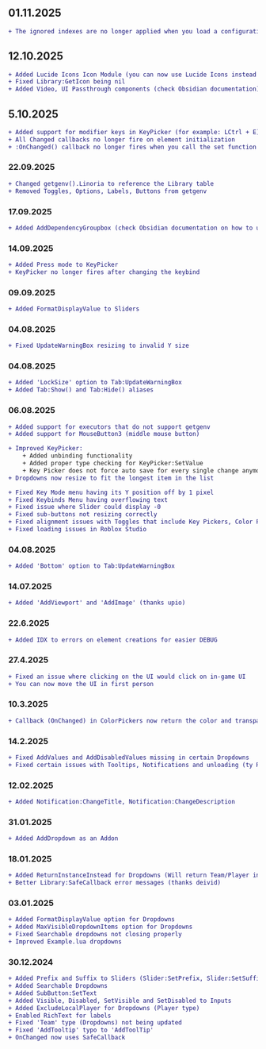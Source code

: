 ## 01.11.2025
```diff
+ The ignored indexes are no longer applied when you load a configuration that contains them
```

## 12.10.2025
```diff
+ Added Lucide Icons Icon Module (you can now use Lucide Icons instead of asset ids)
+ Fixed Library:GetIcon being nil
+ Added Video, UI Passthrough components (check Obsidian documentation)
```

## 5.10.2025
```diff
+ Added support for modifier keys in KeyPicker (for example: LCtrl + E)
+ All Changed callbacks no longer fire on element initialization
+ :OnChanged() callback no longer fires when you call the set function
```

### 22.09.2025
```diff
+ Changed getgenv().Linoria to reference the Library table
+ Removed Toggles, Options, Labels, Buttons from getgenv
```

### 17.09.2025
```diff
+ Added AddDependencyGroupbox (check Obsidian documentation on how to use it, its the same syntax)
```

### 14.09.2025
```diff
+ Added Press mode to KeyPicker
+ KeyPicker no longer fires after changing the keybind
```

### 09.09.2025
```diff
+ Added FormatDisplayValue to Sliders
```

### 04.08.2025
```diff
+ Fixed UpdateWarningBox resizing to invalid Y size
```

### 04.08.2025
```diff
+ Added 'LockSize' option to Tab:UpdateWarningBox
+ Added Tab:Show() and Tab:Hide() aliases
```

### 06.08.2025
```diff
+ Added support for executors that do not support getgenv
+ Added support for MouseButton3 (middle mouse button)

+ Improved KeyPicker:
    + Added unbinding functionality
    + Added proper type checking for KeyPicker:SetValue
    + Key Picker does not force auto save for every single change anymore (user needs to manually save the config now)
+ Dropdowns now resize to fit the longest item in the list

+ Fixed Key Mode menu having its Y position off by 1 pixel
+ Fixed Keybinds Menu having overflowing text
+ Fixed issue where Slider could display -0
+ Fixed sub-buttons not resizing correctly
+ Fixed alignment issues with Toggles that include Key Pickers, Color Pickers, and Dropdowns
+ Fixed loading issues in Roblox Studio
```

### 04.08.2025
```diff
+ Added 'Bottom' option to Tab:UpdateWarningBox
```

### 14.07.2025
```diff
+ Added 'AddViewport' and 'AddImage' (thanks upio)
```

### 22.6.2025
```diff
+ Added IDX to errors on element creations for easier DEBUG
```

### 27.4.2025
```diff
+ Fixed an issue where clicking on the UI would click on in-game UI
+ You can now move the UI in first person
```

### 10.3.2025
```diff
+ Callback (OnChanged) in ColorPickers now return the color and transparency (PR #31 - ty RectangularObject)
```

### 14.2.2025
```diff
+ Fixed AddValues and AddDisabledValues missing in certain Dropdowns
+ Fixed certain issues with Tooltips, Notifications and unloading (ty RectangularObject for the PR)
```

### 12.02.2025
```diff
+ Added Notification:ChangeTitle, Notification:ChangeDescription
```

### 31.01.2025
```diff
+ Added AddDropdown as an Addon
```

### 18.01.2025
```diff
+ Added ReturnInstanceInstead for Dropdowns (Will return Team/Player instance with SpecialType dropdowns if set to true)
+ Better Library:SafeCallback error messages (thanks deivid)
```

### 03.01.2025
```diff
+ Added FormatDisplayValue option for Dropdowns
+ Added MaxVisibleDropdownItems option for Dropdowns
+ Fixed Searchable dropdowns not closing properly
+ Improved Example.lua dropdowns
```

### 30.12.2024
```diff
+ Added Prefix and Suffix to Sliders (Slider:SetPrefix, Slider:SetSuffix)
+ Added Searchable Dropdowns
+ Added SubButton:SetText
+ Added Visible, Disabled, SetVisible and SetDisabled to Inputs
+ Added ExcludeLocalPlayer for Dropdowns (Player type)
+ Enabled RichText for labels
+ Fixed 'Team' type (Dropdowns) not being updated
+ Fixed 'AddTooltip' typo to 'AddToolTip'
+ OnChanged now uses SafeCallback
```
